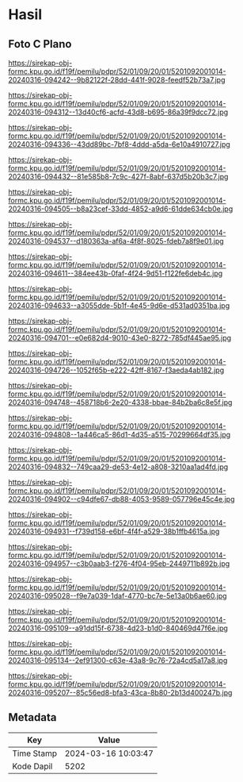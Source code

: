 # Hasil

## Foto C Plano

https://sirekap-obj-formc.kpu.go.id/f19f/pemilu/pdpr/52/01/09/20/01/5201092001014-20240316-094242--9b82122f-28dd-441f-9028-feedf52b73a7.jpg

https://sirekap-obj-formc.kpu.go.id/f19f/pemilu/pdpr/52/01/09/20/01/5201092001014-20240316-094312--13d40cf6-acfd-43d8-b695-86a39f9dcc72.jpg

https://sirekap-obj-formc.kpu.go.id/f19f/pemilu/pdpr/52/01/09/20/01/5201092001014-20240316-094336--43dd89bc-7bf8-4ddd-a5da-6e10a4910727.jpg

https://sirekap-obj-formc.kpu.go.id/f19f/pemilu/pdpr/52/01/09/20/01/5201092001014-20240316-094432--81e585b8-7c9c-427f-8abf-637d5b20b3c7.jpg

https://sirekap-obj-formc.kpu.go.id/f19f/pemilu/pdpr/52/01/09/20/01/5201092001014-20240316-094505--b8a23cef-33dd-4852-a9d6-61dde634cb0e.jpg

https://sirekap-obj-formc.kpu.go.id/f19f/pemilu/pdpr/52/01/09/20/01/5201092001014-20240316-094537--d180363a-af6a-4f8f-8025-fdeb7a8f9e01.jpg

https://sirekap-obj-formc.kpu.go.id/f19f/pemilu/pdpr/52/01/09/20/01/5201092001014-20240316-094611--384ee43b-0faf-4f24-9d51-f122fe6deb4c.jpg

https://sirekap-obj-formc.kpu.go.id/f19f/pemilu/pdpr/52/01/09/20/01/5201092001014-20240316-094633--a3055dde-5b1f-4e45-9d6e-d531ad0351ba.jpg

https://sirekap-obj-formc.kpu.go.id/f19f/pemilu/pdpr/52/01/09/20/01/5201092001014-20240316-094701--e0e682d4-9010-43e0-8272-785df445ae95.jpg

https://sirekap-obj-formc.kpu.go.id/f19f/pemilu/pdpr/52/01/09/20/01/5201092001014-20240316-094726--1052f65b-e222-42ff-8167-f3aeda4ab182.jpg

https://sirekap-obj-formc.kpu.go.id/f19f/pemilu/pdpr/52/01/09/20/01/5201092001014-20240316-094748--458718b6-2e20-4338-bbae-84b2ba6c8e5f.jpg

https://sirekap-obj-formc.kpu.go.id/f19f/pemilu/pdpr/52/01/09/20/01/5201092001014-20240316-094808--1a446ca5-86d1-4d35-a515-70299664df35.jpg

https://sirekap-obj-formc.kpu.go.id/f19f/pemilu/pdpr/52/01/09/20/01/5201092001014-20240316-094832--749caa29-de53-4e12-a808-3210aa1ad4fd.jpg

https://sirekap-obj-formc.kpu.go.id/f19f/pemilu/pdpr/52/01/09/20/01/5201092001014-20240316-094902--c94dfe67-db88-4053-9589-057796e45c4e.jpg

https://sirekap-obj-formc.kpu.go.id/f19f/pemilu/pdpr/52/01/09/20/01/5201092001014-20240316-094931--f739d158-e6bf-4f4f-a529-38b1ffb4615a.jpg

https://sirekap-obj-formc.kpu.go.id/f19f/pemilu/pdpr/52/01/09/20/01/5201092001014-20240316-094957--c3b0aab3-f276-4f04-95eb-2449711b892b.jpg

https://sirekap-obj-formc.kpu.go.id/f19f/pemilu/pdpr/52/01/09/20/01/5201092001014-20240316-095028--f9e7a039-1daf-4770-bc7e-5e13a0b6ae60.jpg

https://sirekap-obj-formc.kpu.go.id/f19f/pemilu/pdpr/52/01/09/20/01/5201092001014-20240316-095109--a91dd15f-6738-4d23-b1d0-840469d47f6e.jpg

https://sirekap-obj-formc.kpu.go.id/f19f/pemilu/pdpr/52/01/09/20/01/5201092001014-20240316-095134--2ef91300-c63e-43a8-9c76-72a4cd5a17a8.jpg

https://sirekap-obj-formc.kpu.go.id/f19f/pemilu/pdpr/52/01/09/20/01/5201092001014-20240316-095207--85c56ed8-bfa3-43ca-8b80-2b13d400247b.jpg


## Metadata

| Key        | Value               |
| ---------- | ------------------- |
| Time Stamp | 2024-03-16 10:03:47 |
| Kode Dapil | 5202                |



